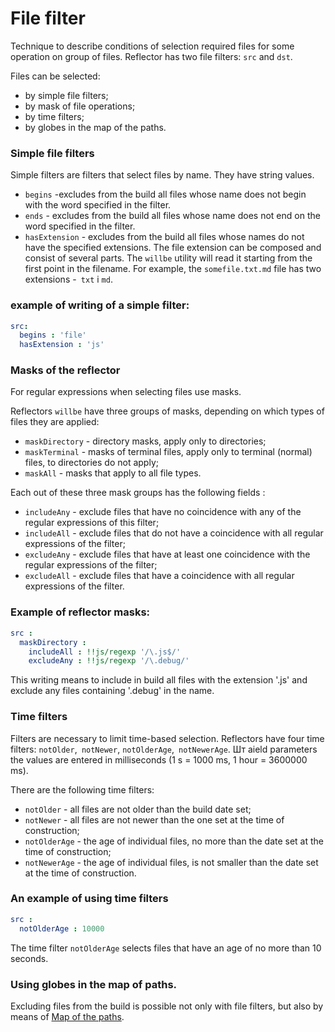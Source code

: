 # File filter

Technique to describe conditions of selection required files for some operation on group of files. Reflector has two file filters: <code>src</code> and <code>dst</code>.

Files can be selected:
- by simple file filters;
- by mask of file operations;
- by time filters;
- by globes in the map of the paths.


### Simple file filters

Simple filters are filters that select files by name. They have string values.

- `begins` -excludes from the build all files whose name does not begin with the word specified in the filter.
- `ends` - excludes from the build all files whose name does not end on the word specified in the filter.
- `hasExtension` - excludes from the build all files whose names do not have the specified extensions. The file extension can be composed and consist of several parts. The `willbe` utility will read it starting from the first point in the filename. For example, the `somefile.txt.md` file has two extensions -` txt` i `md`.
### example of writing of a simple filter:

```yaml
src:
  begins : 'file'
  hasExtension : 'js'

```

### Masks of the reflector

For regular expressions when selecting files use masks.

Reflectors `willbe` have three groups of masks, depending on which types of files they are applied:
- `maskDirectory` - directory masks, apply only to directories;
- `maskTerminal` - masks of terminal files, apply only to terminal (normal) files, to directories do not apply;
- `maskAll` - masks that apply to all file types.

Each out of these three mask groups has the following fields :
- `includeAny` - exclude files that have no coincidence with any of the regular expressions of this filter;
- `includeAll` - exclude files that do not have a coincidence with all regular expressions of the filter;
- `excludeAny` - exclude files that have at least one coincidence with the regular expressions of the filter;
- `excludeAll` - exclude files that have a coincidence with all regular expressions of the filter.

### Example of reflector masks:

```yaml
src :
  maskDirectory :
    includeAll : !!js/regexp '/\.js$/'  
    excludeAny : !!js/regexp '/\.debug/'  

```
This writing means to include in build  all files with the extension '.js'  and exclude any files containing '.debug' in the name.

### Time filters

Filters are necessary to limit time-based selection. Reflectors have four time filters: `notOlder`,` notNewer`, `notOlderAge`,` notNewerAge`. Шт аield parameters the values are entered in milliseconds (1 s = 1000 ms, 1 hour = 3600000 ms).


There are the following time filters:
- `notOlder` - all files are not older than the build date set;
- `notNewer` - all files are not newer than the one set at the time of construction;
- `notOlderAge` - the age of individual files, no more than the date set at the time of construction;
- `notNewerAge` - the age of individual files, is not smaller than the date set at the time of construction.

### An example of using time filters
```yaml
src :
  notOlderAge : 10000

```

The time filter `notOlderAge` selects files that have an age of no more than 10 seconds.

### Using globes in the map of paths.


Excluding files from the build is possible not only with file filters, but also by means of [Map of the paths](<./ResourceReflector.md#>).
